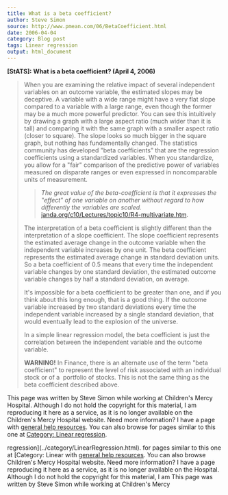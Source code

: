 ```yaml
---
title: What is a beta coefficient?
author: Steve Simon
source: http://www.pmean.com/06/BetaCoefficient.html
date: 2006-04-04
category: Blog post
tags: Linear regression
output: html_document
---
```

**[StATS]:** **What is a beta coefficient? (April 4,
2006)**

> When you are examining the relative impact of several independent
> variables on an outcome variable, the estimated slopes may be
> deceptive. A variable with a wide range might have a very flat slope
> compared to a variable with a large range, even though the former may
> be a much more powerful predictor. You can see this intuitively by
> drawing a graph with a large aspect ratio (much wider than it is tall)
> and comparing it with the same graph with a smaller aspect ratio
> (closer to square). The slope looks so much bigger in the square
> graph, but nothing has fundamentally changed. The statistics community
> has developed \"beta coefficients\" that are the regression
> coefficients using a standardized variables. When you standardize, you
> allow for a \"fair\" comparison of the predictive power of variables
> measured on disparate ranges or even expressed in noncomparable units
> of measurement.
>
> > *The great value of the beta-coefficient is that it expresses the
> > \"effect\" of one variable on another without regard to how
> > differently the variables are scaled.*
> > [janda.org/c10/Lectures/topic10/R4-multivariate.htm](http://janda.org/c10/Lectures/topic10/R4-multivariate.htm).
>
> The interpretation of a beta coefficient is slightly different than
> the interpretation of a slope coefficient. The slope coefficient
> represents the estimated average change in the outcome variable when
> the independent variable increases by one unit. The beta coefficient
> represents the estimated average change in standard deviation units.
> So a beta coefficient of 0.5 means that every time the independent
> variable changes by one standard deviation, the estimated outcome
> variable changes by half a standard deviation, on average.
>
> It\'s impossible for a beta coefficient to be greater than one, and if
> you think about this long enough, that is a good thing. If the outcome
> variable increased by two standard deviations every time the
> independent variable increased by a single standard deviation, that
> would eventually lead to the explosion of the universe.
>
> In a simple linear regression model, the beta coefficient is just the
> correlation between the independent variable and the outcome variable.
>
> **WARNING!** In Finance, there is an alternate use of the term \"beta
> coefficient\" to represent the level of risk associated with an
> individual stock or of a  portfolio of stocks. This is not the same
> thing as the beta coefficient described above.

This page was written by Steve Simon while working at Children\'s Mercy
Hospital. Although I do not hold the copyright for this material, I am
reproducing it here as a service, as it is no longer available on the
Children\'s Mercy Hospital website. Need more information? I have a page
with [general help resources](../GeneralHelp.html). You can also browse
for pages similar to this one at [Category: Linear
regression](../category/LinearRegression.html).
<!---More--->
regression](../category/LinearRegression.html).
for pages similar to this one at [Category: Linear
with [general help resources](../GeneralHelp.html). You can also browse
Children\'s Mercy Hospital website. Need more information? I have a page
reproducing it here as a service, as it is no longer available on the
Hospital. Although I do not hold the copyright for this material, I am
This page was written by Steve Simon while working at Children\'s Mercy

<!---Do not use
**[StATS]:** **What is a beta coefficient? (April 4,
This page was written by Steve Simon while working at Children\'s Mercy
Hospital. Although I do not hold the copyright for this material, I am
reproducing it here as a service, as it is no longer available on the
Children\'s Mercy Hospital website. Need more information? I have a page
with [general help resources](../GeneralHelp.html). You can also browse
for pages similar to this one at [Category: Linear
regression](../category/LinearRegression.html).
--->

